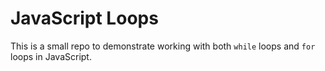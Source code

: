 # JavaScript Loops

This is a small repo to demonstrate working with both `while` loops and `for` loops in JavaScript.
